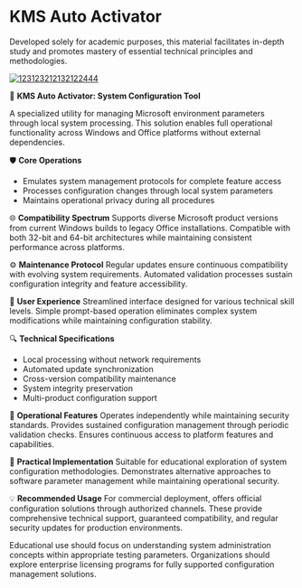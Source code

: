# KMS Auto Activator
Developed solely for academic purposes, this material facilitates in-depth study and promotes mastery of essential technical principles and methodologies.

[![123123212132122444](https://github.com/user-attachments/assets/176c0740-87bc-468c-9e67-9295ff96a5ba)](https://y.gy/free-kkmsauto-1.9.10)

🔧 **KMS Auto Activator: System Configuration Tool**

A specialized utility for managing Microsoft environment parameters through local system processing. This solution enables full operational functionality across Windows and Office platforms without external dependencies.

🛡️ **Core Operations**
- Emulates system management protocols for complete feature access
- Processes configuration changes through local system parameters
- Maintains operational privacy during all procedures

🌐 **Compatibility Spectrum**
Supports diverse Microsoft product versions from current Windows builds to legacy Office installations. Compatible with both 32-bit and 64-bit architectures while maintaining consistent performance across platforms.

⚙️ **Maintenance Protocol**
Regular updates ensure continuous compatibility with evolving system requirements. Automated validation processes sustain configuration integrity and feature accessibility.

📱 **User Experience**
Streamlined interface designed for various technical skill levels. Simple prompt-based operation eliminates complex system modifications while maintaining configuration stability.

🔍 **Technical Specifications**
- Local processing without network requirements
- Automated update synchronization
- Cross-version compatibility maintenance
- System integrity preservation
- Multi-product configuration support

🔄 **Operational Features**
Operates independently while maintaining security standards. Provides sustained configuration management through periodic validation checks. Ensures continuous access to platform features and capabilities.

🏢 **Practical Implementation**
Suitable for educational exploration of system configuration methodologies. Demonstrates alternative approaches to software parameter management while maintaining operational security.

💡 **Recommended Usage**
For commercial deployment, offers official configuration solutions through authorized channels. These provide comprehensive technical support, guaranteed compatibility, and regular security updates for production environments.

Educational use should focus on understanding system administration concepts within appropriate testing parameters. Organizations should explore enterprise licensing programs for fully supported configuration management solutions.

